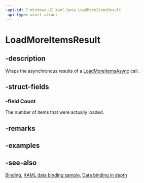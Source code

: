 ```yaml
---
-api-id: T:Windows.UI.Xaml.Data.LoadMoreItemsResult
-api-type: winrt struct
---
```


<!-- Structure syntax.
public struct LoadMoreItemsResult 
-->

# LoadMoreItemsResult

## -description
Wraps the asynchronous results of a [LoadMoreItemsAsync](icollectionview_loadmoreitemsasync_928705393.md) call.



## -struct-fields

### -field Count
The number of items that were actually loaded.
    

## -remarks

## -examples

## -see-also
[Binding](binding.md), [XAML data binding sample](https://github.com/Microsoft/Windows-universal-samples/tree/master/Samples/XamlBind), [Data binding in depth](/windows/uwp/data-binding/data-binding-in-depth)
